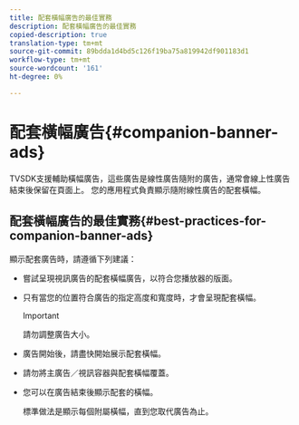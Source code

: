 ```yaml
---
title: 配套橫幅廣告的最佳實務
description: 配套橫幅廣告的最佳實務
copied-description: true
translation-type: tm+mt
source-git-commit: 89bdda1d4bd5c126f19ba75a819942df901183d1
workflow-type: tm+mt
source-wordcount: '161'
ht-degree: 0%

---
```



# 配套橫幅廣告{#companion-banner-ads}

TVSDK支援輔助橫幅廣告，這些廣告是線性廣告隨附的廣告，通常會線上性廣告結束後保留在頁面上。 您的應用程式負責顯示隨附線性廣告的配套橫幅。

## 配套橫幅廣告的最佳實務{#best-practices-for-companion-banner-ads}

顯示配套廣告時，請遵循下列建議：

* 嘗試呈現視訊廣告的配套橫幅廣告，以符合您播放器的版面。
* 只有當您的位置符合廣告的指定高度和寬度時，才會呈現配套橫幅。

   >[!IMPORTANT]
   >
   >請勿調整廣告大小。

* 廣告開始後，請盡快開始展示配套橫幅。
* 請勿將主廣告／視訊容器與配套橫幅覆蓋。
* 您可以在廣告結束後顯示配套的橫幅。

   標準做法是顯示每個附屬橫幅，直到您取代廣告為止。

